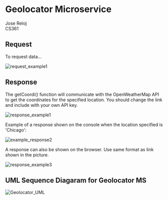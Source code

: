 # Geolocator Microservice
Jose Reloj\
CS361 

## Request
To request data...

![request_example1](https://github.com/JoseReino/CS361_microservice/assets/122329580/bbfc3ddb-9eda-4779-8672-12d8c4810777)

## Response

The getCoordi() function will communicate with the OpenWeatherMap API to get the coordinates for the specified location. You should change the link and include with your own API key.

![response_example1](https://github.com/JoseReino/CS361_microservice/assets/122329580/1576859c-c12c-4f22-a027-7be228d7a37b)

Example of a response shown on the console when the location specified is 'Chicago': 

![example_response2](https://github.com/JoseReino/CS361_microservice/assets/122329580/4af894c2-d052-4a96-8853-6c5f8e6721ce)

A response can also be shown on the browser. Use same format as link shown in the picture.

![response_example3](https://github.com/JoseReino/CS361_microservice/assets/122329580/4c40a798-a908-45b4-bc25-3c3cff6a9253)

## UML Sequence Diagaram for Geolocator MS

![Geolocator_UML](https://github.com/JoseReino/CS361_microservice/assets/122329580/51e7134a-65e8-466a-b323-e4dce90d91ed)
